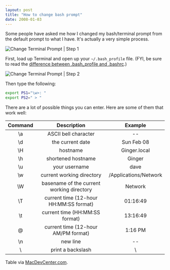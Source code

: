 ```yaml
---
layout: post
title: "How to change bash prompt"
date: 2008-01-03
---
```


Some people have asked me how I changed my bash/terminal prompt from the default prompt to what I have. It's actually a very simple process.

![Change Terminal Prompt | Step 1]

First, load up Terminal and open up your `~/.bash_profile` file. (FYI, be sure to read the [difference between .bash_profile and .bashrc].)

![Change Terminal Prompt | Step 2]

Then type the following:

```bash
export PS1="\w>: "
export PS2=" > "
```

There are a lot of possible things you can enter. Here are some of them that work well:

| Command |                Description                |        Example        |
|:-------:|:-----------------------------------------:|:---------------------:|
| \a      | ASCII bell character                      | --                    |
| \d      | the current date                          | Sun Feb 08            |
| \H      | hostname                                  | Ginger.local          |
| \h      | shortened hostname                        | Ginger                |
| \u      | your username                             | dave                  |
| \w      | current working directory                 | /Applications/Network |
| \W      | basename of the current working directory | Network               |
| \T      | current time (12-hour HH:MM:SS format)    | 01:16:49              |
| \t      | current time (HH:MM:SS format)            | 13:16:49              |
| \@      | current time (12-hour AM/PM format)       | 1:16 PM               |
| \n      | new line                                  | --                    |
| \\      | print a backslash                         | \                     |

Table via [MacDevCenter.com].

[Change Terminal Prompt | Step 1]: http://tech.karbassi.com/images/posts/2008-01-03/terminal2.png
[difference between .bash_profile and .bashrc]: http://www.joshstaiger.org/archives/2005/07/bash_profile_vs.html
[Change Terminal Prompt | Step 2]: http://tech.karbassi.com/images/posts/2008-01-03/terminal3.png
[MacDevCenter.com]: http://www.macdevcenter.com/pub/a/mac/2004/02/24/bash.html?page=2
